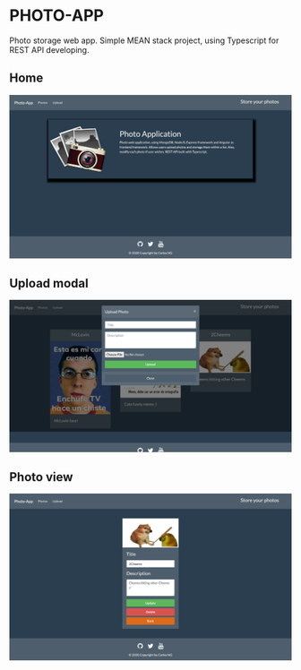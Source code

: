 # PHOTO-APP

Photo storage web app. Simple MEAN stack project, using Typescript for REST API developing. 
## Home
![Home](photo-app-ss/home.png)

## Upload modal
![Uploading](photo-app-ss/uploading.png)

## Photo view
![View](photo-app-ss/photo-view.png)
